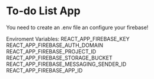 # To-do List App

You need to create an .env file an configure your firebase!

Enviroment Variables:
REACT_APP_FIREBASE_KEY
REACT_APP_FIREBASE_AUTH_DOMAIN
REACT_APP_FIREBASE_PROJECT_ID
REACT_APP_FIREBASE_STORAGE_BUCKET
REACT_APP_FIREBASE_MESSAGING_SENDER_ID
REACT_APP_FIREBASE_APP_ID